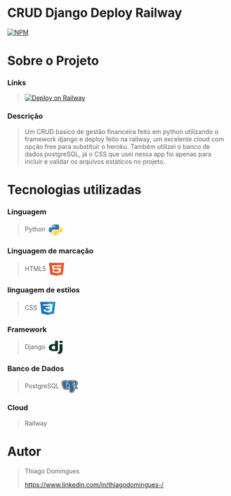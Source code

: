 # CRUD Django Deploy Railway

[![NPM](https://img.shields.io/npm/l/react)](https://github.com/DominguesTH/crud-django-postgres/blob/main/LICENSE)

# Sobre o Projeto
### Links

> [![Deploy on Railway](https://railway.app/button.svg)](https://railway.app/new/template/GB6Eki?referralCode=U5zXSw)  


 ### Descrição
> Um CRUD basico de gestão financeira feito em python utilizando o framework django e deploy feito na railway, um excelente cloud com opção free para substituir o heroku. Também utilizei o banco de dados postgreSQL, já o CSS que usei nessa app foi apenas para incluir e validar os arquivos estáticos no projeto.

# Tecnologias utilizadas
### Linguagem
>  Python
    <img align="center" alt="Python" height="30" width="40" src="https://raw.githubusercontent.com/devicons/devicon/master/icons/python/python-original.svg">
  
### Linguagem de marcação
>  HTML5
    <img align="center" alt="HTML" height="30" width="40" src="https://raw.githubusercontent.com/devicons/devicon/master/icons/html5/html5-original.svg">

### linguagem de estilos
>  CSS
    <img align="center" alt="CSS3" height="30" width="40" src="https://raw.githubusercontent.com/devicons/devicon/master/icons/css3/css3-original.svg">

### Framework
>  Django
    <img align="center" alt="django" height="30" width="40" src="https://raw.githubusercontent.com/devicons/devicon/master/icons/django/django-plain.svg">
 
 ### Banco de Dados
>  PostgreSQL
    <img align="center" alt="django" height="30" width="40" src="https://raw.githubusercontent.com/devicons/devicon/master/icons/postgresql/postgresql-original.svg">
  

### Cloud
>  Railway


# Autor
> Thiago Domingues
> 
> https://www.linkedin.com/in/thiagodomingues-/
